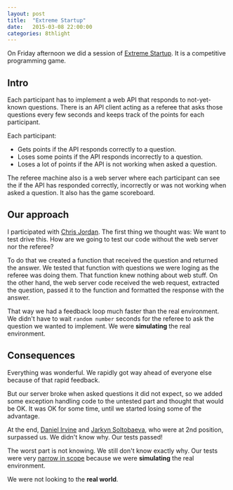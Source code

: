 ```yaml
---
layout: post
title:  "Extreme Startup"
date:   2015-03-08 22:00:00
categories: 8thlight
---
```

On Friday afternoon we did a session of [Extreme Startup][xs]. It is a competitive programming game.

[xs]: https://github.com/rchatley/extreme_startup

Intro
-----

Each participant has to implement a web API that responds to not-yet-known questions.
There is an API client acting as a referee that asks those questions every few seconds and keeps track of the points for each participant.

Each participant:

- Gets points if the API responds correctly to a question.
- Loses some points if the API responds incorrectly to a question.
- Loses a lot of points if the API is not working when asked a question.

The referee machine also is a web server where each participant can see the if the API has responded correctly, incorrectly or was not working when asked a question. It also has the game scoreboard.

Our approach
------------

I participated with [Chris Jordan][cj].
The first thing we thought was: We want to test drive this. How are we going to test our code without the web server nor the referee?

[cj]: http://c-j-j.github.io/

To do that we created a function that received the question and returned the answer.
We tested that function with questions we were loging as the referee was doing them.
That function knew nothing about web stuff.
On the other hand, the web server code received the web request, extracted the question, passed it to the function and formatted the response with the answer.

That way we had a feedback loop much faster than the real environment. We didn't have to wait `random number` seconds for the referee to ask the question we wanted to implement. We were **simulating** the real environment. 

Consequences
------------

Everything was wonderful. We rapidly got way ahead of everyone else because of that rapid feedback.

But our server broke when asked questions it did not expect, so we added some exception handling code to the untested part and thought that would be OK. It was OK for some time, until we started losing some of the advantage.

At the end, [Daniel Irvine][di] and [Jarkyn Soltobaeva][js], who were at 2nd position, surpassed us.
We didn't know why. Our tests passed! 

[di]: http://www.dirv.me/
[js]: http://indykid.github.io/

The worst part is not knowing. We still don't know exactly why. Our tests were very [narrow in scope][testscope] because we were **simulating** the real environment.

We were not looking to the **real world**. 

[testscope]: https://www.facebook.com/notes/kent-beck/making-making-manifesto/857477870951745

